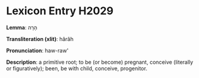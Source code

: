 # Lexicon Entry H2029

**Lemma**: הָרָה

**Transliteration (xlit)**: hârâh

**Pronunciation**: haw-raw'

**Description**:
a primitive root; to be (or become) pregnant, conceive (literally or figuratively); been, be with child, conceive, progenitor.
